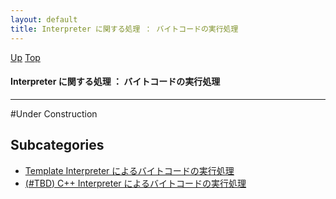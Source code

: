 ```yaml
---
layout: default
title: Interpreter に関する処理 ： バイトコードの実行処理
---
```

[Up](nooWY3SS9t.html) [Top](../index.html)

#### Interpreter に関する処理 ： バイトコードの実行処理

--- 
#Under Construction



## Subcategories
* [Template Interpreter によるバイトコードの実行処理](noaqS079AL.html)
* [(#TBD) C++ Interpreter によるバイトコードの実行処理](noOUtFTmiL.html)



